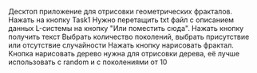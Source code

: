 Десктоп приложение для отрисовки геометрических фракталов.
Нажать на кнопку Task1
Нужно перетащить txt файл с описанием данных L-системы на кнопку "Или поместить сюда".
Нажать кнопку получить текст
Выбрать количество поколений, выбрать присутствие или отсутствие случайности
Нажать кнопку нарисовать фрактал.
Кнопка нарисовать дерево нужна для отрисовки дерева, её лучше использовать с random и с поколениями от 10
